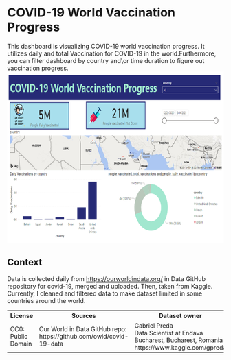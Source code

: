 # COVID-19 World Vaccination Progress

This dashboard is visualizing COVID-19 world vaccination progress. It utilizes daily and total Vaccination for COVID-19 in the world.Furthermore, you can filter dashboard by country and\or time duration to figure out vaccination progress.
   <img src="https://raw.githubusercontent.com/Nora-almansour/Data-Visulaization-BI/main/COVID-19%20World%20Vaccination%20Progress.png" width="600" height="400"> 

## Context
Data is collected daily from https://ourworldindata.org/ in Data GitHub repository for covid-19, merged and uploaded. Then, taken from Kaggle. Currently, I cleaned and filtered data to make dataset limited in some countries around the world.

<table style="width:100%">
  <tr>
    <th>License</th>
    <th>Sources</th>
    <th>Dataset owner</th>
  </tr>
  <tr>
    <td>CC0: Public Domain</td>
    <td>Our World in Data GitHub repo: https://github.com/owid/covid-19-data</td>
    <td>
       Gabriel Preda <br>
      Data Scientist at Endava Bucharest, Bucharest, Romania <br>
      https://www.kaggle.com/gpreda
      </td>
  </tr>
</table>
